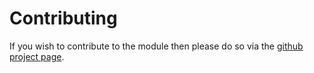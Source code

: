 # Contributing

If you wish to contribute to the module then please do so via the
[github project page](https://github.com/axllent/silverstripe-email-obfuscator).
